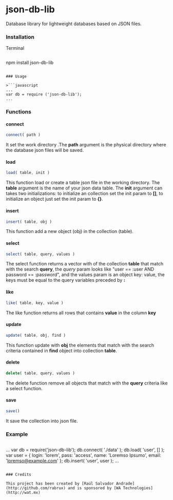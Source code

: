 # json-db-lib
Database library for lightweight databases based on JSON files.

### Installation

Terminal
>```
npm install json-db-lib
```

### Usage

>```javascript
...
var db = require ('json-db-lib');
...
```

### Functions

#### connect

```javascript
connect( path )
```
It set the work directory .The **path** argument is the physical directory where the database json files will be saved.

#### load
```javascript
load( table, init )
```
This function load or create a table json file in the working directory. The **table** argument is the name of your json data table. The **init** argument can takes two initializations: to initialize an collection set the init param to **[]**, to initialize an object just set the init param to **{}**.

#### insert
```javascript
insert( table, obj )
```
This function add a new object (obj) in the collection (table).

#### select
```javascript
select( table, query, values )
```
The select function returns a vector with of the collection **table** that match with the search **query**, the *query* param looks like "user == :user AND password == :password", and the values param is an object key: value, the keys must be equal to the query variables preceded by **:**

#### like
```javascript
like( table, key, value )
```
The like function returns all rows that contains **value** in the column **key**

#### update
```javascript
update( table, obj, find )
```
This function update with **obj** the elements that match with the search criteria contained in **find** object into collection **table**.

#### delete
```javascript
delete( table, query, values )
```
The delete function remove all objects that match with the **query** criteria like a select function.

#### save
```javascript
save()
```
It save the collection into json file.

### Example

>```javascript
...
var db = require('json-db-lib');
db.connect( './data' );
db.load( 'user', [] );
var user = {
  login: 'lorem',
  pass: 'access',
  name: 'Loremso Ipsumo',
  email: 'loremso@example.com'
};
db.insert( 'user', user );
...
```

### Credits

This project has been created by [Raúl Salvador Andrade](http://github.com/rabrux) and is sponsored by [WA Technologies](http://wat.mx)
